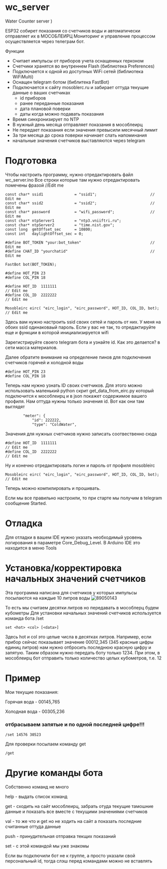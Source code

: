 # wc_server
Water Counter server )

ESP32 собирет показания со счетчиков воды и автоматически отправляет их в МОСОБЛЕИРЦ
Мониторинг и управление процессом осуществляется через телеграм бот.

Функции
- Считает импульсы от приборов учета оснащенных герконом
- Счетчики хранятся во внутреннем Flash (библиотека Preferences)
- Подключается к одной из доступных WiFi сетей (библиотека WiFiMulti)
- Оснащен telegram ботом (библитека FastBot)
- Подключается к сайту mosoblerc.ru и забирает оттуда текущие данные о ваших счетчиках
    - id приборов
    - ранее переданные показания
    - дата плановой поверки
    - даты когда можно подавать показания
- Время синхронизирует по NTP
- В нужный день месяца отправляет показания в мособлеирц
- Не передает показания если значения превысили месячный лимит
- За три месяца до срока поверки начинает слать напоминания
- начальные значения счетчиков выставляются через telegram

# Подготовка
Чтобы настроить программу, нужно отредактировать файл wc_server.ino
Все строки которые там нужно отредактировать помечены фразой //Edit me

```
const char* ssid1              = "ssid1";                        // Edit me
const char* ssid2              = "ssid2";                        // Edit me
const char* password           = "wifi_password";                // Edit me
const char* ntpServer1         = "ntp3.vniiftri.ru";
const char* ntpServer2         = "time.nist.gov";
const long  gmtOffset_sec      = 10800;
const int   daylightOffset_sec = 0;

#define BOT_TOKEN "your:bot_token"                               // Edit me
#define CHAT_ID "yourchatid"                                     // Edit me

FastBot bot(BOT_TOKEN);

#define HOT_PIN 23
#define COL_PIN 18

#define HOT_ID  1111111                                              // Edit me
#define COL_ID  2222222                                              // Edit me

Mosobleirc eirc( "eirc_login", "eirc_password", HOT_ID, COL_ID, bot);  // Edit me
```
Здесь вам нужно настроить ssid своих сетей и пароль от них. У меня на обоих ssid одинаковаый пароль. Если у вас не так, то отредактируйте еще и функции в которой инициализируется wifi

Зарегистрируйте своего telegram бота и узнайте id. Как это делается? в сети масса материалов.

Далее обратите внимание на определение пинов для подключения счетчиков горячей и холодной воды

```
#define HOT_PIN 23
#define COL_PIN 18
```

Теперь нам нужно узнать ID своих счетчиков. Для этого можно использовать маленький python скрит get_data_from_eirc.py который подключится к мособлеирц и в json покажет содержимое вашего профиля.  Нам оттуда нужны только значения id. Вот как они там выглядят

```
        "meter": {
            "id": 222222,
            "type": "ColdWater",
```
Значения для нужных счетчиков нужно записать соотвественно сюда
```
#define HOT_ID  1111111                                              // Edit me
#define COL_ID  2222222                                              // Edit me
```
Ну и конечно отредактировать логин и пароль от профиля mosobleirc
```
Mosobleirc eirc( "eirc_login", "eirc_password", HOT_ID, COL_ID, bot);  // Edit me
```

Теперь можно компилировать и прошивать.

Если мы все правильно настроили, то при старте мы получим в telegram сообщение Started.

# Отладка
Для отладки в вашем IDE нужно указать необходимый уровень логирования в параметре Core_Debug_Level.  В Arduino IDE это находится в меню Tools

# Установка/корректировка начальных значений счетчиков
Эта программа написана для счетчиков у которых импульсы посылаются на каждые 10 литров воды
![89050143](https://github.com/Ar4w/wc_server/assets/89636312/1aa8a53f-060e-4f4f-a7b2-7e357ae351c8)

То есть мы считаем десятки литров но передавать в мособлерц будем кубометры
Для установки начальных значений счетчиков используется команда бота /set
```
set <hot> <col> [<data>]
```
Здесь hot и col это целые числа в десятках литров.
Например, если прибор сейчас показывает значение 00012,345 (345 красные цифры единиц литров) нам нужно отбросить последнюю красную цифру и запятую. Таким образом нужно передать боту только 1234.  При этом, в мособлеирц бот отправить только количество целых кубометров, т.е. 12

# Пример
Мои текущие показания:

Горячая вода  - 00145,765

Холодная вода - 00305,236

### отбрасываем запятые и по одной последней цифре!!!
```
/set 14576 30523
```
Для проверки посылаем команду get
```
/get
```

# Другие команды бота
Собственно команд не много

help - выдать список команд

get  - сходить на сайт мособлеирц, забрать отуда текущие тамошние данные и показать все вместе с текущими значениями счетчиков

val  - то же что и get но не ходить на сайт а показать последние считанные оттуда данные

push - принудительная отправка текщих показаний

set  - c этой командой мы уже знакомы


Если вы подключили бот не к группе, а просто указали свой персональный id, тогда слэш перед командами можно не вставлять

